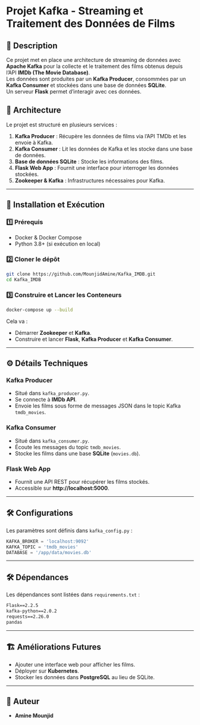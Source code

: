 # **Projet Kafka - Streaming et Traitement des Données de Films**

## 📌 **Description**
Ce projet met en place une architecture de streaming de données avec **Apache Kafka** pour la collecte et le traitement des films obtenus depuis l’API **IMDb (The Movie Database)**.  
Les données sont produites par un **Kafka Producer**, consommées par un **Kafka Consumer** et stockées dans une base de données **SQLite**.  
Un serveur **Flask** permet d’interagir avec ces données.

## 💁 **Architecture**
Le projet est structuré en plusieurs services :

1. **Kafka Producer** : Récupère les données de films via l’API TMDb et les envoie à Kafka.
2. **Kafka Consumer** : Lit les données de Kafka et les stocke dans une base de données.
3. **Base de données SQLite** : Stocke les informations des films.
4. **Flask Web App** : Fournit une interface pour interroger les données stockées.
5. **Zookeeper & Kafka** : Infrastructures nécessaires pour Kafka.

---

## 🚀 **Installation et Exécution**

### **1️⃣ Prérequis**
- Docker & Docker Compose
- Python 3.8+ (si exécution en local)

### **2️⃣ Cloner le dépôt**
```bash
git clone https://github.com/MounjidAmine/Kafka_IMDB.git
cd Kafka_IMDB
```

### **3️⃣ Construire et Lancer les Conteneurs**
```bash
docker-compose up --build
```
Cela va :
- Démarrer **Zookeeper** et **Kafka**.
- Construire et lancer **Flask**, **Kafka Producer** et **Kafka Consumer**.

---

## ⚙️ **Détails Techniques**

### **Kafka Producer**
- Situé dans `kafka_producer.py`.
- Se connecte à **IMDb API**.
- Envoie les films sous forme de messages JSON dans le topic Kafka `tmdb_movies`.

### **Kafka Consumer**
- Situé dans `kafka_consumer.py`.
- Écoute les messages du topic `tmdb_movies`.
- Stocke les films dans une base **SQLite** (`movies.db`).

### **Flask Web App**
- Fournit une API REST pour récupérer les films stockés.
- Accessible sur **http://localhost:5000**.

---

## 🛠 **Configurations**
Les paramètres sont définis dans `kafka_config.py` :
```python
KAFKA_BROKER = 'localhost:9092'
KAFKA_TOPIC = 'tmdb_movies'
DATABASE = '/app/data/movies.db'
```

---

## 🛠️ **Dépendances**
Les dépendances sont listées dans `requirements.txt` :
```txt
Flask==2.2.5
kafka-python==2.0.2
requests==2.26.0
pandas
```

---

## 🏗 **Améliorations Futures**
- Ajouter une interface web pour afficher les films.
- Déployer sur **Kubernetes**.
- Stocker les données dans **PostgreSQL** au lieu de SQLite.

---

## 📝 **Auteur**
- **Amine Mounjid**  

